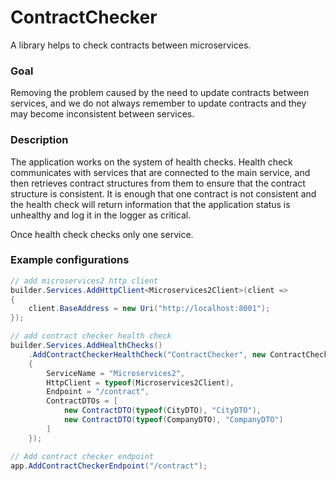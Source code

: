 # ContractChecker

A library helps to check contracts between microservices.

### Goal

Removing the problem caused by the need to update contracts between services, and we do not always remember to update contracts and they may become inconsistent between services.

### Description

The application works on the system of health checks. Health check communicates with services that are connected to the main service, and then retrieves contract structures from them to ensure that the contract structure is consistent. It is enough that one contract is not consistent and the health check will return information that the application status is unhealthy and log it in the logger as critical.

Once health check checks only one service.

### Example configurations

```csharp
// add microservices2 http client
builder.Services.AddHttpClient<Microservices2Client>(client =>
{
    client.BaseAddress = new Uri("http://localhost:8001");
});

// add contract checker health check
builder.Services.AddHealthChecks()
    .AddContractCheckerHealthCheck("ContractChecker", new ContractCheckerConfiguration
    {
        ServiceName = "Microservices2",
        HttpClient = typeof(Microservices2Client),
        Endpoint = "/contract",
        ContractDTOs = [
            new ContractDTO(typeof(CityDTO), "CityDTO"),
            new ContractDTO(typeof(CompanyDTO), "CompanyDTO")
        ]
    });

// Add contract checker endpoint
app.AddContractCheckerEndpoint("/contract");
```